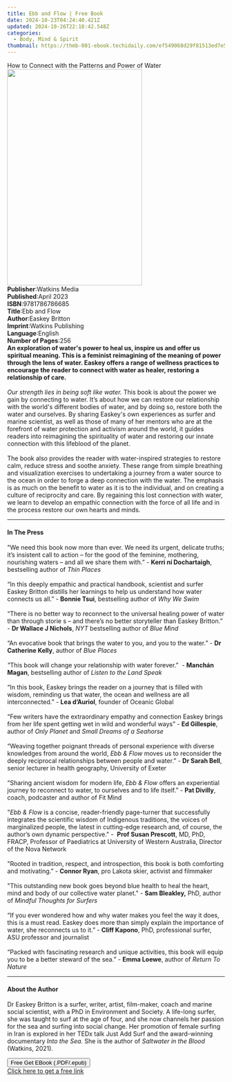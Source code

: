 ```yaml
---
title: Ebb and Flow | Free Book
date: 2024-10-23T04:24:40.421Z
updated: 2024-10-26T22:18:42.548Z
categories:
  - Body, Mind & Spirit
thumbnail: https://thmb-001-ebook.techidaily.com/ef549068d29f81513ed7e592fec7e47e59f18d80c83a404a29f9e020f144d022.jpg
---
```

<main id="book-container">
  <div class="flex flex-col">
    <div class="book-brief flex-1 py-6 px-4 sm:p-6 md:py-10 md:px-8">
      <!-- brief-->
      <div class="book-brief-main">
        How to Connect with the Patterns and Power of Water
      </div>
    </div>
    <div
      class="book-meta-info flex-1 grid gap-4 col-start-1 col-end-3 row-start-1 sm:mb-6 sm:grid-cols-4 lg:gap-6 lg:col-start-2 lg:row-end-6 lg:row-span-6 lg:mb-0"
    >
      <div
        class="book-meta-info-left place-content-center mt-4 p-4 text-sm leading-6 col-start-2 col-span-2 dark:text-slate-400"
      >
        <img
          class="w-full h-500 object-cover rounded-lg sm:h-255 sm:col-span-2 lg:col-span-full"
          src="https://img-001-ebook.techidaily.com/658e016f2dc611fb1ab3998ff39fb22b461c71486a9f7546345c261294df75ec.jpg"
          alt=""
          width="312"
          height="500"
        />
      </div>
      <div
        class="book-meta-info-right mt-2 col-start-1 row-start-2 col-span-3 self-center"
      >
        <!-- meta data  -->
        <div class="flex flex-col px-4 md:px-8">
          <div class="flex-1">
            <strong>Publisher</strong>:<span class="px-2">Watkins Media</span>
          </div>
          <div class="flex-1">
            <strong>Published</strong>:<span class="px-2">April 2023</span>
          </div>
          <div class="flex-1">
            <strong>ISBN</strong>:<span class="px-2">9781786786685</span>
          </div>
          <div class="flex-1">
            <strong>Title</strong>:<span class="px-2">Ebb and Flow</span>
          </div>
          <div class="flex-1">
            <strong>Author</strong>:<span class="px-2">Easkey Britton</span>
          </div>
          <div class="flex-1">
            <strong>Imprint</strong>:<span class="px-2"
              >Watkins Publishing</span
            >
          </div>
          <div class="flex-1">
            <strong>Language</strong>:<span class="px-2">English</span>
          </div>
          <div class="flex-1">
            <strong>Number of Pages</strong>:<span class="px-2">256</span>
          </div>
        </div>
      </div>
    </div>
    <div class="book-description flex-1 py-6 px-4 sm:p-6 md:py-10 md:px-8">
      <div class="book-description-main">
        <div accordion-content="" id="description">
          <b
            >An exploration of water's power to heal us, inspire us and offer us
            spiritual meaning. This is a feminist reimagining of the meaning of
            power through the lens of water. Easkey offers a range of wellness
            practices to encourage the reader to connect with water as healer,
            restoring a relationship of care.</b
          ><br /><br /><i>Our strength lies in being soft like water.</i> This
          book is about the power we gain by connecting to water. It’s about how
          we can restore our relationship with the world's different bodies of
          water, and by doing so, restore both the water and ourselves. By
          sharing Easkey's own experiences as surfer and marine scientist, as
          well as those of many of her mentors who are at the forefront of water
          protection and activism around the world, it guides readers into
          reimagining the spirituality of water and restoring our innate
          connection with this lifeblood of the planet.<br /><br />The book also
          provides the reader with water-inspired strategies to restore calm,
          reduce stress and soothe anxiety. These range from simple breathing
          and visualization exercises to undertaking a journey from a water
          source to the ocean in order to forge a deep connection with the
          water. The emphasis is as much on the benefit to water as it is to the
          individual, and on creating a culture of reciprocity and care. By
          regaining this lost connection with water, we learn to develop an
          empathic connection with the force of all life and in the process
          restore our own hearts and minds.
        </div>
        <div class="accordion-fader"></div>
      </div>
    </div>
    <div class="book-excerpts flex-1 py-6 px-4 sm:p-6 md:py-10 md:px-8">
      <!-- excerpts-->
      <div class="book-excerpts-main">
        <hr />
        <h4 class="placeholder placeholder-heading">
          <span>In The Press</span>
        </h4>
        <p>
          "We need this book now more than ever. We need its&nbsp;urgent,
          delicate truths; it’s insistent call to action – for the good of the
          feminine, mothering, nourishing waters – and all we share them with.”
          - <b>Kerri ní Dochartaigh</b>, bestselling author of
          <i>Thin Places<br /></i><br />“In this deeply empathic and practical
          handbook, scientist and surfer Easkey Britton distills her learnings
          to help us understand how water connects us all.” -
          <b>Bonnie Tsui</b>, bestselling author of <i>Why We Swim</i
          ><br /><br />“There is no better way to reconnect to the universal
          healing power of water than through storie s – and there’s no better
          storyteller than Easkey Britton.” - <b>Dr Wallace J Nichols</b>,
          <i>NYT</i> bestselling author of <i>Blue Mind<br /></i><br />“An
          evocative book that brings the water to you, and you to the water.” -
          <b>Dr Catherine Kelly</b>, author of <i>Blue Places<br /></i><br /><i
            >"</i
          >This book will change your relationship with water forever.”&nbsp; -
          <b>Manchán Magan</b>, bestselling author of<i>
            Listen to the Land Speak</i
          ><br /><br />“In this book, Easkey brings the reader on a journey that
          is filled with wisdom, reminding us that water, the ocean and wellness
          are all interconnected.” - <b>Lea d’Auriol</b>, founder of Oceanic
          Global<br /><br />“Few writers have the extraordinary empathy and
          connection Easkey brings from her life spent getting wet in wild and
          wonderful ways” - <b>Ed Gillespie</b>, author of
          <i>Only Planet </i>and
          <i>Small Dreams of a Seahorse<br /><br /></i>“Weaving together
          poignant threads of personal experience with diverse knowledges from
          around the world, <i>Ebb &amp; Flow </i>moves us to reconsider the
          deeply reciprocal relationships between people and water.” -
          <b>Dr Sarah Bell</b>, senior lecturer in health geography, University
          of Exeter<br /><br />“Sharing ancient wisdom for modern life,
          <i>Ebb &amp; Flow</i> offers an experiential journey to reconnect to
          water, to ourselves and to life itself.” - <b>Pat Divilly</b>, coach,
          podcaster and author of Fit Mind<i><br /></i><br />"<i
            >Ebb &amp; Flow</i
          >
          is a concise, reader-friendly page-turner that successfully integrates
          the scientific wisdom of Indigenous traditions, the voices of
          marginalized people, the latest in cutting-edge research and, of
          course, the author’s own dynamic perspective." -&nbsp;
          <b>Prof Susan Prescott</b>, MD, PhD, FRACP, Professor of Paediatrics
          at University of Western Australia, Director of the Nova Network<br /><br />"Rooted
          in tradition, respect, and introspection, this book is both comforting
          and motivating.” - <b>Connor Ryan</b>, pro Lakota skier, activist and
          filmmaker<br /><br />"This outstanding new book goes beyond blue
          health to heal the heart, mind and body of our collective water
          planet." - <b>Sam Bleakley,</b> PhD, author of
          <i>Mindful Thoughts for Surfers<br /><br /></i>“If you ever wondered
          how and why water makes you feel the way it does, this is a must read.
          Easkey does more than simply explain the importance of water, she
          reconnects us to it.” - <b>Cliff Kapono</b>, PhD, professional surfer,
          ASU professor and journalist<br /><br />“Packed with fascinating
          research and unique activities, this book will equip you to be a
          better steward of the sea.” - <b>Emma Loewe</b>, author of
          <i>Return To Nature</i>
        </p>
      </div>
    </div>
    <div class="book-about-author flex-1 py-6 px-4 sm:p-6 md:py-10 md:px-8">
      <!-- about author-->
      <div class="book-main-author-main">
        <hr />
        <h4 class="placeholder placeholder-heading">
          <span>About the Author</span>
        </h4>
        <p>
          Dr Easkey Britton is a surfer, writer, artist, film-maker, coach and
          marine social scientist, with a PhD in Environment and Society. A
          life-long surfer, she was taught to surf at the age of four, and she
          now channels her passion for the sea and surfing into social change.
          Her promotion of female surfing in Iran is explored in her TEDx talk
          Just Add Surf and the award-winning documentary
          <i>Into the Sea.</i> She is the author of
          <i>Saltwater in the Blood</i> (Watkins, 2021).
        </p>
      </div>
    </div>
    <div class="book-free-get flex-1 py-6 px-4 sm:p-6 md:py-10 md:px-8">
      <button
        id="btn-free-get"
        class="bg-blue-500 hover:bg-blue-700 text-white font-bold py-2 px-4 rounded"
      >
        Free Get EBook (.PDF/.epub)
      </button>
      <div id="countdown-display" class="px-2 text-lg mt-2"></div>
      <a
        id="free-link"
        class="hidden bg-blue-500 hover:bg-blue-700 text-white font-bold py-2 px-4 rounded"
        href="https://www.ebooks.com/en-us/book/210433115/ebb-and-flow/easkey-britton/"
        target="_blank"
        >Click here to get a free link</a
      >
    </div>
    <script>
      let countdownTime = 0;
      let countdownInterval = null;
      document
        .getElementById('btn-free-get')
        .addEventListener('click', startCountdown);
      function startCountdown() {
        countdownTime = new Date().getTime() + 60000 * 3;
        countdownInterval = setInterval(updateCountdown, 1000);
        document.getElementById('btn-free-get').disabled = true;
        document
          .getElementById('btn-free-get')
          .classList.add('bg-gray-500', 'cursor-not-allowed');
      }
      function updateCountdown() {
        let currentTime = new Date().getTime();
        let timeLeft = countdownTime - currentTime;
        let secondsLeft = Math.floor(timeLeft / 1000);
        document.getElementById('countdown-display').innerHTML =
          `Remaining time: ${secondsLeft} seconds.`;
        if (secondsLeft <= 0) {
          clearInterval(countdownInterval);
          document.getElementById('btn-free-get').classList.add('hidden');
          document.getElementById('free-link').classList.remove('hidden');
          document.getElementById('countdown-display').innerHTML = '';
        }
      }
    </script>
  </div>
</main>

<ins class="adsbygoogle"
      style="display:block"
      data-ad-client="ca-pub-7571918770474297"
      data-ad-slot="8358498916"
      data-ad-format="auto"
      data-full-width-responsive="true"></ins>
    